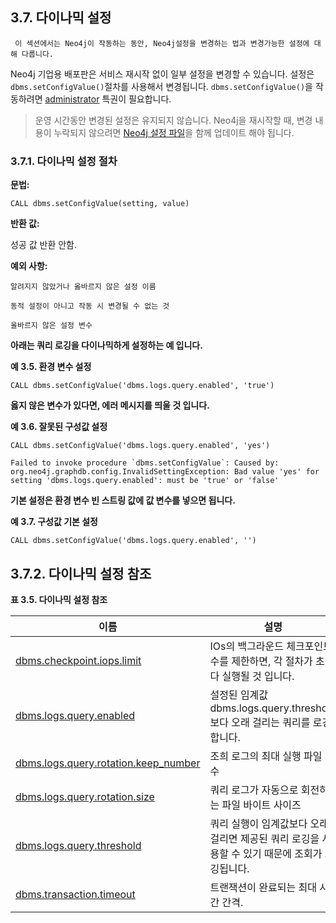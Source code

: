 ## 3.7. 다이나믹 설정

```
 이 섹션에서는 Neo4j이 작동하는 동안, Neo4j설정을 변경하는 법과 변경가능한 설정에 대해 다룹니다.
```

Neo4j 기업용 배포판은 서비스 재시작 없이 일부 설정을 변경할 수 있습니다. 설정은 ```dbms.setConfigValue()```절차를 사용해서 변경됩니다. ```dbms.setConfigValue()```을 작동하려면 [administrator](../security/authentication-and-authorization.md) 특권이 필요합니다. 


> 운영 시간동안 변경된 설정은 유지되지 않습니다. Neo4j을 재시작할 때, 변경 내용이 누락되지 않으려면 [Neo4j 설정 파일](file-locations.md)을 함께 업데이트 해야 됩니다.


### 3.7.1. 다이나믹 설정 절차

**문법:**

```CALL dbms.setConfigValue(setting, value)```

**반환 값:**

성공 값 반환 안함.

**예외 사항:**

```
알려지지 않았거나 옳바르지 않은 설정 이름
```

```
동적 설정이 아니고 작동 시 변경될 수 없는 것
```

```
올바르지 않은 설정 변수
```

**아래는 쿼리 로깅을 다이나믹하게 설정하는 예 입니다.**

**예 3.5. 환경 변수 설정**

```CALL dbms.setConfigValue('dbms.logs.query.enabled', 'true')```

**옳지 않은 변수가 있다면, 에러 메시지를 띄울 것 입니다.**

**예 3.6. 잘못된 구성값 설정**

```CALL dbms.setConfigValue('dbms.logs.query.enabled', 'yes')```

```
Failed to invoke procedure `dbms.setConfigValue`: Caused by: org.neo4j.graphdb.config.InvalidSettingException: Bad value 'yes' for setting 'dbms.logs.query.enabled': must be 'true' or 'false'
```

**기본 설정은 환경 변수 빈 스트링 값에 값 변수를 넣으면 됩니다.**

**예 3.7. 구성값 기본 설정**
```
CALL dbms.setConfigValue('dbms.logs.query.enabled', '')
```


## 3.7.2. 다이나믹 설정 참조

**표 3.5. 다이나믹 설정 참조**

| 이름                                                         | 설명                                                         |
| ------------------------------------------------------------ | ------------------------------------------------------------ |
| [dbms.checkpoint.iops.limit](https://neo4j.com/docs/operations-manual/current/reference/configuration-settings/#config_dbms.checkpoint.iops.limit) | IOs의 백그라운드 체크포인트 수를 제한하면, 각 절차가 초마다 실행될 것 입니다. |
| [dbms.logs.query.enabled](https://neo4j.com/docs/operations-manual/current/reference/configuration-settings/#config_dbms.logs.query.enabled) | 설정된 임계값 dbms.logs.query.threshold 보다 오래 걸리는 쿼리를 로깅합니다. |
| [dbms.logs.query.rotation.keep_number](https://neo4j.com/docs/operations-manual/current/reference/configuration-settings/#config_dbms.logs.query.rotation.keep_number) | 조희 로그의 최대 실행 파일 개수                     |
| [dbms.logs.query.rotation.size](https://neo4j.com/docs/operations-manual/current/reference/configuration-settings/#config_dbms.logs.query.rotation.size) | 쿼리 로그가 자동으로 회전하는 파일 바이트 사이즈                   |
| [dbms.logs.query.threshold](https://neo4j.com/docs/operations-manual/current/reference/configuration-settings/#config_dbms.logs.query.threshold) | 쿼리 실행이 임계값보다 오래 걸리면 제공된 쿼리 로깅을 사용할 수 있기 때문에 조회가 로깅됩니다. |
| [dbms.transaction.timeout](https://neo4j.com/docs/operations-manual/current/reference/configuration-settings/#config_dbms.transaction.timeout) | 트랜잭션이 완료되는 최대 시간 간격.                          |

 
